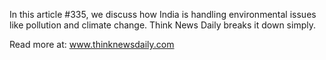 In this article #335, we discuss how India is handling environmental issues like pollution and climate change. Think News Daily breaks it down simply.

Read more at: www.thinknewsdaily.com